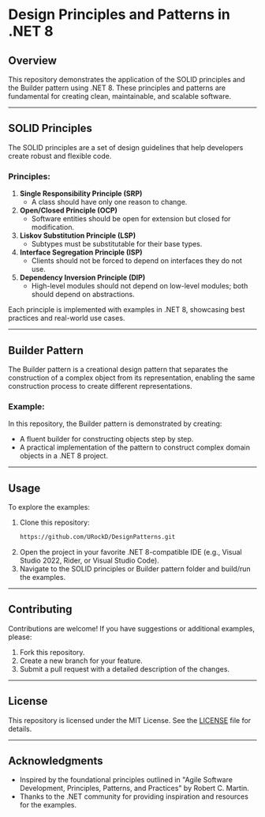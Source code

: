 # Design Principles and Patterns in .NET 8

## Overview
This repository demonstrates the application of the SOLID principles and the Builder pattern using .NET 8. These principles and patterns are fundamental for creating clean, maintainable, and scalable software.

---

## SOLID Principles
The SOLID principles are a set of design guidelines that help developers create robust and flexible code.

### Principles:
1. **Single Responsibility Principle (SRP)**
   - A class should have only one reason to change.
2. **Open/Closed Principle (OCP)**
   - Software entities should be open for extension but closed for modification.
3. **Liskov Substitution Principle (LSP)**
   - Subtypes must be substitutable for their base types.
4. **Interface Segregation Principle (ISP)**
   - Clients should not be forced to depend on interfaces they do not use.
5. **Dependency Inversion Principle (DIP)**
   - High-level modules should not depend on low-level modules; both should depend on abstractions.

Each principle is implemented with examples in .NET 8, showcasing best practices and real-world use cases.

---

## Builder Pattern
The Builder pattern is a creational design pattern that separates the construction of a complex object from its representation, enabling the same construction process to create different representations.

### Example:
In this repository, the Builder pattern is demonstrated by creating:
- A fluent builder for constructing objects step by step.
- A practical implementation of the pattern to construct complex domain objects in a .NET 8 project.

---

## Usage
To explore the examples:
1. Clone this repository:
   ```bash
   https://github.com/URockD/DesignPatterns.git
   ```
2. Open the project in your favorite .NET 8-compatible IDE (e.g., Visual Studio 2022, Rider, or Visual Studio Code).
3. Navigate to the SOLID principles or Builder pattern folder and build/run the examples.

---

## Contributing
Contributions are welcome! If you have suggestions or additional examples, please:
1. Fork this repository.
2. Create a new branch for your feature.
3. Submit a pull request with a detailed description of the changes.

---

## License
This repository is licensed under the MIT License. See the [LICENSE](LICENSE) file for details.

---

## Acknowledgments
- Inspired by the foundational principles outlined in "Agile Software Development, Principles, Patterns, and Practices" by Robert C. Martin.
- Thanks to the .NET community for providing inspiration and resources for the examples.

